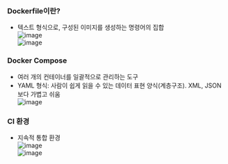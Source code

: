 ### Dockerfile이란?
- 텍스트 형식으로, 구성된 이미지를 생성하는 명령어의 집합   
![image](https://user-images.githubusercontent.com/28378553/125640522-311b1e52-492b-4b71-90b6-360287c315a4.png)   
![image](https://user-images.githubusercontent.com/28378553/125640633-60fe908f-67d8-4fc9-abcb-f105f24390b4.png)

### Docker Compose
- 여러 개의 컨테이너를 일괄적으로 관리하는 도구
- YAML 형식: 사람이 쉽게 읽을 수 있는 데이터 표현 양식(계층구조). XML, JSON보다 가볍고 쉬움   
![image](https://user-images.githubusercontent.com/28378553/125642761-7f7c3dae-1462-4fef-81fb-205839bf28b5.png)

### CI 환경
- 지속적 통합 환경   
![image](https://user-images.githubusercontent.com/28378553/125643049-e819c08e-06bf-40d2-ad4a-9fe52c57f7df.png)   
![image](https://user-images.githubusercontent.com/28378553/125643690-e75e3076-68fb-4e8c-b40d-ccc53ee3e371.png)
